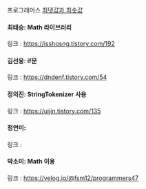 프로그래머스 [최댓값과 최솟값](https://school.programmers.co.kr/learn/courses/30/lessons/12939)<br>

#### 최태승: Math 라이브러리
링크 : https://isshosng.tistory.com/192

#### 김선웅: if문
링크 : https://dndenf.tistory.com/54

#### 정의진: StringTokenizer 사용
링크 : https://uijin.tistory.com/135

#### 정연미: 
링크 : 

#### 박소미: Math 이용
링크 : https://velog.io/@fsm12/programmers47
